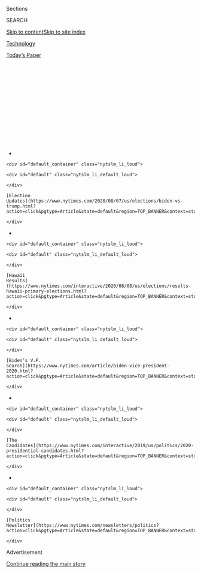 <div id="app">

<div>

<div>

<div>

<div class="NYTAppHideMasthead css-1q2w90k e1suatyy0">

<div class="section css-ui9rw0 e1suatyy2">

<div class="css-eph4ug er09x8g0">

<div class="css-6n7j50">

</div>

<span class="css-1dv1kvn">Sections</span>

<div class="css-10488qs">

<span class="css-1dv1kvn">SEARCH</span>

</div>

[Skip to content](#site-content)[Skip to site index](#site-index)

</div>

<div id="masthead-section-label" class="css-1wr3we4 eaxe0e00">

[Technology](https://www.nytimes.com/section/technology)

</div>

<div class="css-10698na e1huz5gh0">

</div>

</div>

<div id="masthead-bar-one" class="section hasLinks css-15hmgas e1csuq9d3">

<div class="css-uqyvli e1csuq9d0">

</div>

<div class="css-1uqjmks e1csuq9d1">

</div>

<div class="css-9e9ivx">

[](https://myaccount.nytimes.com/auth/login?response_type=cookie&client_id=vi)

</div>

<div class="css-1bvtpon e1csuq9d2">

[Today’s Paper](https://www.nytimes.com/section/todayspaper)

</div>

</div>

</div>

</div>

<div data-aria-hidden="false">

<div id="site-content" role="main">

<div>

<div class="css-1aor85t" style="opacity:0.000000001;z-index:-1;visibility:hidden">

<div class="css-1hqnpie">

<div class="css-epjblv">

<span class="css-17xtcya">[Technology](/section/technology)</span><span class="css-x15j1o">|</span><span class="css-fwqvlz">Internet
Companies Prepare to Fight the ‘Deepfake’ Future</span>

</div>

<div class="css-k008qs">

<div class="css-1iwv8en">

<span class="css-18z7m18"></span>

<div>

</div>

</div>

<span class="css-1n6z4y">https://nyti.ms/2OeECau</span>

<div class="css-1705lsu">

<div class="css-4xjgmj">

<div class="css-4skfbu" role="toolbar" data-aria-label="Social Media Share buttons, Save button, and Comments Panel with current comment count" data-testid="share-tools">

  - 
  - 
  - 
  - 
    
    <div class="css-6n7j50">
    
    </div>

  - 

</div>

</div>

</div>

</div>

</div>

</div>

<div id="NYT_TOP_BANNER_REGION" class="css-13pd83m">

<div>

<div id="styln-elections-notifications-menu" class="section interactive-content interactive-size-medium css-1edisqu">

<div class="css-17ih8de interactive-body">

<div class="nytslm_innerContainer" data-aria-live="polite">

<div class="nytslm_title">

</div>

  - 
    
    <div id="default_container" class="nytslm_li_loud">
    
    <div id="default" class="nytslm_li_default_loud">
    
    </div>
    
    [Election
    Updates](https://www.nytimes.com/2020/08/07/us/elections/biden-vs-trump.html?action=click&pgtype=Article&state=default&region=TOP_BANNER&context=storylines_menu)
    
    </div>

  - 
    
    <div id="default_container" class="nytslm_li_loud">
    
    <div id="default" class="nytslm_li_default_loud">
    
    </div>
    
    [Hawaii
    Results](https://www.nytimes.com/interactive/2020/08/08/us/elections/results-hawaii-primary-elections.html?action=click&pgtype=Article&state=default&region=TOP_BANNER&context=storylines_menu)
    
    </div>

  - 
    
    <div id="default_container" class="nytslm_li_loud">
    
    <div id="default" class="nytslm_li_default_loud">
    
    </div>
    
    [Biden’s V.P.
    Search](https://www.nytimes.com/article/biden-vice-president-2020.html?action=click&pgtype=Article&state=default&region=TOP_BANNER&context=storylines_menu)
    
    </div>

  - 
    
    <div id="default_container" class="nytslm_li_loud">
    
    <div id="default" class="nytslm_li_default_loud">
    
    </div>
    
    [The
    Candidates](https://www.nytimes.com/interactive/2019/us/politics/2020-presidential-candidates.html?action=click&pgtype=Article&state=default&region=TOP_BANNER&context=storylines_menu)
    
    </div>

  - 
    
    <div id="default_container" class="nytslm_li_loud">
    
    <div id="default" class="nytslm_li_default_loud">
    
    </div>
    
    [Politics
    Newsletter](https://www.nytimes.com/newsletters/politics?action=click&pgtype=Article&state=default&region=TOP_BANNER&context=storylines_menu)
    
    </div>

</div>

</div>

</div>

</div>

</div>

<div id="top-wrapper" class="css-1sy8kpn">

<div id="top-slug" class="css-l9onyx">

Advertisement

</div>

[Continue reading the main story](#after-top)

<div class="ad top-wrapper" style="text-align:center;height:100%;display:block;min-height:250px">

<div id="top" class="place-ad" data-position="top" data-size-key="top">

</div>

</div>

<div id="after-top">

</div>

</div>

<div>

<div id="sponsor-wrapper" class="css-1hyfx7x">

<div id="sponsor-slug" class="css-19vbshk">

Supported by

</div>

[Continue reading the main story](#after-sponsor)

<div id="sponsor" class="ad sponsor-wrapper" style="text-align:center;height:100%;display:block">

</div>

<div id="after-sponsor">

</div>

</div>

<div class="css-186x18t">

</div>

<div class="css-1vkm6nb ehdk2mb0">

# Internet Companies Prepare to Fight the ‘Deepfake’ Future

</div>

Researchers are creating tools to find A.I.-generated fake videos before
they become impossible to detect. Some experts fear it is a losing
battle.

<div class="css-79elbk" data-testid="photoviewer-wrapper">

<div class="css-z3e15g" data-testid="photoviewer-wrapper-hidden">

</div>

<div class="css-1a48zt4 ehw59r15" data-testid="photoviewer-children">

![<span class="css-16f3y1r e13ogyst0" data-aria-hidden="true">Actors
were filmed in a variety of scenes. The top picture is their actual
image, with a deepfake altered image below
it. </span><span class="css-cnj6d5 e1z0qqy90" itemprop="copyrightHolder"><span class="css-1ly73wi e1tej78p0">Credit...</span><span><span>Google</span></span></span>](https://static01.nyt.com/images/2019/11/24/business/24DEEPFAKES-01/24DEEPFAKES-01-articleLarge.jpg?quality=75&auto=webp&disable=upscale)

</div>

</div>

<div class="css-18e8msd">

<div class="css-vp77d3 epjyd6m0">

<div class="css-hus3qt ey68jwv0" data-aria-hidden="true">

[![Cade
Metz](https://static01.nyt.com/images/2018/11/26/multimedia/author-cade-metz/author-cade-metz-thumbLarge.png
"Cade Metz")](https://www.nytimes.com/by/cade-metz)

</div>

<div class="css-1baulvz">

By [<span class="css-1baulvz last-byline" itemprop="name">Cade
Metz</span>](https://www.nytimes.com/by/cade-metz)

</div>

</div>

  - 
    
    <div class="css-ld3wwf e16638kd2">
    
    Nov. 24, 2019
    
    </div>

  - 
    
    <div class="css-4xjgmj">
    
    <div class="css-d8bdto" role="toolbar" data-aria-label="Social Media Share buttons, Save button, and Comments Panel with current comment count" data-testid="share-tools">
    
      - 
      - 
      - 
      - 
        
        <div class="css-6n7j50">
        
        </div>
    
      - 
    
    </div>
    
    </div>

</div>

</div>

<div class="section meteredContent css-1r7ky0e" name="articleBody" itemprop="articleBody">

<div class="css-1fanzo5 StoryBodyCompanionColumn">

<div class="css-53u6y8">

SAN FRANCISCO — Several months ago, Google hired dozens of actors to sit
at a table, stand in a hallway and walk down a street while talking into
a video camera.

Then the company’s researchers, using a new kind of artificial
intelligence software, [swapped the faces of the
actors](https://ai.googleblog.com/2019/09/contributing-data-to-deepfake-detection.html).
People who had been walking were suddenly at a table. The actors who had
been in a hallway looked like they were on a street. Men’s faces were
put on women’s bodies. Women’s faces were put on men’s bodies. In time,
the researchers had created hundreds of so-called deepfake videos.

By creating these digitally manipulated videos, Google’s scientists
believe they are learning how to spot deepfakes, which researchers and
lawmakers worry could become a new, insidious method for spreading
disinformation in the lead-up to the 2020 presidential election.

For internet companies like Google, finding the tools to spot deepfakes
has gained urgency. If someone wants to spread a fake video far and
wide, Google’s YouTube or Facebook’s social media platforms would be
great places to do it.

</div>

</div>

<div class="css-1fanzo5 StoryBodyCompanionColumn">

<div class="css-53u6y8">

Imagine a fake Senator Elizabeth Warren, virtually indistinguishable
from the real thing, getting into a fistfight in a doctored video. Or a
fake President Trump doing the same. The technology capable of that
trickery is edging closer to reality.

“Even with current technology, it is hard for some people to tell what
is real and what is not,” said Subbarao Kambhampati, a professor of
computer science at Arizona State University.

### On ‘The Weekly,’ A.I. Engineers Create a Deepfake Video

\[*Sunday at 10 p.m. on FX and Streaming Monday on Hulu.*\]

</div>

</div>

<div class="css-bsn42l">

<span class="css-1dv1kvn">Video</span>

<div>

<div class="css-n27z15" style="padding-bottom:56.25%">

<div class="css-mm3pwi">

<div class="css-1g7y0i5 e1drnplw0">

<div class="css-1ceswkc e1drnplw1">

</div>

<div class="css-f2fzwx e1drnplw2">

<div data-aria-labelledby="modal-title" role="region">

<div id="modal-title" class="css-mln36k">

transcript

</div>

<div class="css-pbq7ev">

</div>

<span>Back</span>

<div class="css-f6lhej">

<div class="css-1ialerq">

<div class="css-1701swk">

bars

</div>

<div>

<div class="css-1t7yl1y">

0:00/2:01

</div>

<div class="css-og85jy">

\-0:00

</div>

</div>

</div>

</div>

<div class="css-15fbio0">

<div class="css-1p4nyns">

transcript

</div>

  -   
    \[HIGH-PITCHED NOTE\] “You know when a person is working on
    something and it’s good, but it’s not perfect? And he just tries for
    perfection? That’s me in a nutshell.” \[MUFFLED SPEECH\] “I just
    want to recreate humans.” “O.K. But why?” “I don’t know. I mean,
    it’s that feeling you get when you achieve something big.
    (ECHOING) “It’s really interesting. You hear these words coming out
    in your voice, but you never said them.” “Let’s try again.” “We’ve
    been working to make a convincing total deepfake. The bar we’re
    setting is very high.” “So you can see, it’s not perfect.” “We’re
    trying to make it so the population would totally believe this
    video.” “Give this guy an Oscar.” \[LAUGHTER\] “There are definitely
    people doing it at Google, Samsung, Microsoft. The technology moves
    super fast.” “Somebody else will beat you to it if you wait a year.”
    “Someone else will. And that will hurt.” “O.K., let’s try again.”
    “Just make it natural, right?” “It’s hard to be natural.” “It’s
    hard to be natural when you’re faking it.” “O.K.” “What are you up
    to these days?” “Today, I’m announcing my candidacy for the
    presidency of the United States.” \[LAUGHTER\] “And I would like to
    announce my very special running mate, the most famous chimp in the
    world, Bubbles Jackson. Are we good?” “People do not realize how
    close this is to happen. Fingers crossed. It’s going to happen,
    like, in the upcoming months. Yeah, the world is going to change.”
    “I squint my eyes.” “Yeah.” “Look, this is how we got into the
    mess we’re in today with technology, right? A bunch of idealistic
    young people thinking, we’re going to change the world.” “It’s weird
    to see his face on it.” \[LAUGHTER\] “I wondered what you would say
    to these engineers.” “I would say, I hope you’re putting as much
    thought into how we deal with the consequences of this as you are
    into the realization of it. This is a Pandora’s box you’re opening.”
    \[THEME MUSIC\]

</div>

</div>

</div>

</div>

</div>

<div class="css-1cueeje" style="padding-bottom:56.25%;transition:opacity 300ms ease-in-out">

<div class="css-1ihorw">

</div>

<div class="css-1ruigs3">

<div class="css-v15h5m">

<div>

</div>

<div>

</div>

</div>

</div>

</div>

</div>

</div>

</div>

<div class="css-1fanzo5 StoryBodyCompanionColumn">

<div class="css-53u6y8">

Deepfakes — a term that generally describes videos doctored with
cutting-edge artificial intelligence — have already challenged our
assumptions about what is real and what is not.

In recent months, video evidence was at the center of prominent
incidents in Brazil, Gabon in Central Africa and China. Each was colored
by the same question: Is the video real? The Gabonese president, for
example, was out of the country for medical care and his government
released a so-called proof-of-life video. Opponents claimed it had been
faked. Experts call that confusion “the liar’s dividend.”

</div>

</div>

<div class="css-1fanzo5 StoryBodyCompanionColumn">

<div class="css-53u6y8">

“You can already see a material effect that deepfakes have had,” said
Nick Dufour, one of the Google engineers overseeing the company’s
deepfake research. “They have allowed people to claim that video
evidence that would otherwise be very convincing is a fake.”

<div id="NYT_MAIN_CONTENT_1_REGION" class="css-9tf9ac">

<div>

<div id="styln-nfldraft-updates-block" class="section interactive-content interactive-size-medium css-1ftcdic">

<div class="css-17ih8de interactive-body">

</div>

</div>

</div>

</div>

For decades, computer software has allowed people to manipulate photos
and videos or create fake images from scratch. But it has been a slow,
painstaking process usually reserved for experts trained in the vagaries
of software like Adobe Photoshop or After Effects.

Now, artificial intelligence technologies are streamlining the process,
reducing the cost, time and skill needed to doctor digital images. These
A.I. systems learn on their own how to build fake images by analyzing
thousands of real images. That means they can handle a portion of the
workload that once fell to trained technicians. And that means people
can create far more fake stuff than they used to.

The technologies used to create deepfakes is still fairly new and the
results are often easy to notice. But the technology is evolving. While
the tools used to detect these bogus videos are also evolving, some
researchers worry that they won’t be able to keep pace.

Google recently
[said](https://ai.googleblog.com/2019/09/contributing-data-to-deepfake-detection.html)
that any academic or corporate researcher could download its collection
of synthetic videos and use them to build tools for identifying
deepfakes. The video collection is essentially a syllabus of digital
trickery for computers. By analyzing all of those images, A.I. systems
learn how to watch for fakes. Facebook recently [did something
similar](https://ai.facebook.com/blog/deepfake-detection-challenge/),
using actors to build fake videos and then releasing them to outside
researchers.

Engineers at a Canadian company called Dessa, which specializes in
artificial intelligence, recently tested a deepfake detector that was
built using Google’s synthetic videos. It could identify the Google
videos with almost perfect accuracy. But when they tested their detector
on deepfake videos plucked from across the internet, it failed more than
40 percent of the time.

</div>

</div>

<div class="css-79elbk" data-testid="photoviewer-wrapper">

<div class="css-z3e15g" data-testid="photoviewer-wrapper-hidden">

</div>

<div class="css-1a48zt4 ehw59r15" data-testid="photoviewer-children">

![<span class="css-16f3y1r e13ogyst0" data-aria-hidden="true">The change
from the actual image can be subtle or drastic, depending on the other
actor used to create
it.</span><span class="css-cnj6d5 e1z0qqy90" itemprop="copyrightHolder"><span class="css-1ly73wi e1tej78p0">Credit...</span><span>Google</span></span>](https://static01.nyt.com/images/2019/11/24/business/24DEEPFAKES-02/24DEEPFAKES-02-articleLarge.jpg?quality=75&auto=webp&disable=upscale)

</div>

</div>

<div class="css-1fanzo5 StoryBodyCompanionColumn">

<div class="css-53u6y8">

They eventually fixed the problem, but only after rebuilding their
detector with help from videos found “in the wild,” not created with
paid actors — proving that a detector is only as good as the data used
to train it.

</div>

</div>

<div class="css-1fanzo5 StoryBodyCompanionColumn">

<div class="css-53u6y8">

Their tests showed that the fight against deepfakes and other forms of
online disinformation will require nearly constant reinvention. Several
hundred synthetic videos are not enough to solve the problem, because
they don’t necessarily share the characteristics of fake videos being
distributed today, much less in the years to come.

“Unlike other problems, this one is constantly changing,” said Ragavan
Thurairatnam, Dessa’s founder and head of machine learning.

In December 2017, someone calling themselves “deepfakes” started using
A.I. technologies to graft [the heads of celebrities onto nude bodies in
pornographic
videos](https://www.nytimes.com/2018/03/04/technology/fake-videos-deepfakes.html).
As the practice spread across services like Twitter, Reddit and PornHub,
the term deepfake entered the popular lexicon. Soon, it was synonymous
with any fake video posted to the internet.

The technology has improved at a rate that surprises A.I. experts, and
there is little reason to believe it will slow. Deepfakes should benefit
from one of the few tech industry axioms that have held up over the
years: Computers always get more powerful and there is always more data.
That makes the so-called machine-learning software that helps create
deepfakes more effective.

“It is getting easier, and it will continue to get easier. There is no
doubt about it,” said Matthias Niessner, a professor of computer science
at the Technical University of Munich who is working with Google on its
deepfake research. “That trend will continue for years.”

The question is: Which side will improve more quickly?

Researchers like Dr. Niessner are working to build systems that can
automatically identify and remove deepfakes. This is the other side of
the same coin. Like deepfake creators, deepfake detectors learn their
skills by analyzing images.

</div>

</div>

<div class="css-1fanzo5 StoryBodyCompanionColumn">

<div class="css-53u6y8">

Detectors can also improve by leaps and bounds. But that requires a
constant stream of new data representing the latest deepfake techniques
used around the internet, Dr. Niessner and other researchers said.
Collecting and sharing the right data can be difficult. Relevant
examples are scarce, and for privacy and copyright reasons, companies
cannot always share data with outside researchers.

</div>

</div>

<div>

</div>

<div class="css-1fanzo5 StoryBodyCompanionColumn">

<div class="css-53u6y8">

Though activists and artists occasionally release deepfakes as a way of
showing [how these videos could shift the political discourse
online,](https://www.nytimes.com/2019/06/11/technology/fake-zuckerberg-video-facebook.html)
these techniques are not widely used to spread disinformation. They are
mostly used to spread humor or fake pornography, according to Facebook,
Google and others who track the progress of deepfakes.

Right now, deepfake videos have subtle imperfections that can be readily
detected by automated systems, if not by the naked eye. But some
researchers argue that the improved technology will be powerful enough
to create fake images without these tiny defects. Companies like Google
and Facebook hope they will have reliable detectors in place before that
happens.

“In the short term, detection will be reasonably effective,” said Mr.
Kambhampati, the Arizona State professor. “In the longer term, I think
it will be impossible to distinguish between the real pictures and the
fake pictures.”

</div>

</div>

</div>

<div>

</div>

<div>

</div>

<div id="NYT_BELOW_MAIN_CONTENT_REGION">

<div>

<div id="STLYN_guide_v1_STYLN_guide_a" class="section css-l08pwh interactive-content interactive-size-medium">

<div class="css-17ih8de interactive-body">

<div class="g-story g-freebird g-max-limit" data-preview-slug="styln-scroll-guide">

</div>

<div id="g-electionguide-id" class="g-electionguide">

<div class="g-electionguide-container">

<div class="g-electionguide-wrapper">

<div class="g-electionguide-logo">

</div>

# Our 2020 Election Guide

Updated Aug. 8, 2020

  - 
    
    -----
    
    ## The Latest
    
      - With 160 lawsuits filed over voting rules and President Trump's
        baseless claims of fraud, Election Day in America [could become
        Election
        Month](https://www.nytimes.com/2020/08/08/us/politics/voting-nov-3-election.html?action=click&pgtype=Article&state=default&region=BELOW_MAIN_CONTENT&context=storylines_guide).

  - 
    
    -----
    
    ## Biden’s V.P. Search
    
      - [Here are 13
        women](https://www.nytimes.com/article/biden-vice-president-2020.html?action=click&pgtype=Article&state=default&region=BELOW_MAIN_CONTENT&context=storylines_guide)
        who have been under consideration to be Joe Biden’s running
        mate, and why each might be chosen — and might not be.

  - 
    
    -----
    
    ## Keep Up With Our Coverage
    
      - Get an
        [email](https://www.nytimes.com/newsletters/politics?action=click&pgtype=Article&state=default&region=BELOW_MAIN_CONTENT&context=storylines_guide)
        recapping the day’s news
    
    <!-- end list -->
    
      - Download our mobile app on
        [iOS](https://apps.apple.com/us/app/nytimes/id284862083?ls=1&mat_click_id=5c79ae7455014fd1bd66b5610c05b8f2-20191112-16948&referrer=mat_click_id%3D5c79ae7455014fd1bd66b5610c05b8f2-20191112-16948%26link_click_id%3D722930677036718082)
        and
        [Android](http://a.localytics.com/android?id=com.nytimes.android&referrer=utm_source%3Dother_nyt_mobile_web%26utm_medium%3DWeb%2520page%26utm_term%3DGeneral%2520Mobile%2520Page%26utm_campaign%3DNYT%2520Mobile%2520General%2520Page)
        and turn on Breaking News and Politics alerts

</div>

</div>

</div>

</div>

</div>

</div>

</div>

<div>

</div>

<div>

<div id="bottom-wrapper" class="css-1ede5it">

<div id="bottom-slug" class="css-l9onyx">

Advertisement

</div>

[Continue reading the main story](#after-bottom)

<div id="bottom" class="ad bottom-wrapper" style="text-align:center;height:100%;display:block;min-height:90px">

</div>

<div id="after-bottom">

</div>

</div>

</div>

</div>

</div>

## Site Index

<div>

</div>

## Site Information Navigation

  - [© <span>2020</span> <span>The New York Times
    Company</span>](https://help.nytimes.com/hc/en-us/articles/115014792127-Copyright-notice)

<!-- end list -->

  - [NYTCo](https://www.nytco.com/)
  - [Contact
    Us](https://help.nytimes.com/hc/en-us/articles/115015385887-Contact-Us)
  - [Work with us](https://www.nytco.com/careers/)
  - [Advertise](https://nytmediakit.com/)
  - [T Brand Studio](http://www.tbrandstudio.com/)
  - [Your Ad
    Choices](https://www.nytimes.com/privacy/cookie-policy#how-do-i-manage-trackers)
  - [Privacy](https://www.nytimes.com/privacy)
  - [Terms of
    Service](https://help.nytimes.com/hc/en-us/articles/115014893428-Terms-of-service)
  - [Terms of
    Sale](https://help.nytimes.com/hc/en-us/articles/115014893968-Terms-of-sale)
  - [Site Map](https://spiderbites.nytimes.com)
  - [Help](https://help.nytimes.com/hc/en-us)
  - [Subscriptions](https://www.nytimes.com/subscription?campaignId=37WXW)

</div>

</div>

</div>

</div>

